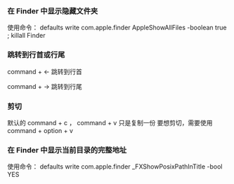 
### 在 Finder 中显示隐藏文件夹

使用命令：
defaults write com.apple.finder AppleShowAllFiles -boolean true ; killall Finder

### 跳转到行首或行尾

command + <- 跳转到行首

command + -> 跳转到行尾

### 剪切
默认的 command + c ， command + v 只是复制一份
要想剪切，需要使用 command + option + v

### 在 Finder 中显示当前目录的完整地址

使用命令：
defaults write com.apple.finder \_FXShowPosixPathInTitle -bool YES
